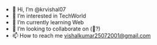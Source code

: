 - 👋 Hi, I’m @krvishal07
- 👀 I’m interested in TechWorld
- 🌱 I’m currently learning Web
- 💞️ I’m looking to collaborate on (🤔?)
- 📫 How to reach me vishalkumar25072001@gmail.com

<!---
krvishal07/krvishal07 is a ✨ special ✨ repository because its `README.md` (this file) appears on your GitHub profile.
You can click the Preview link to take a look at your changes.
--->
